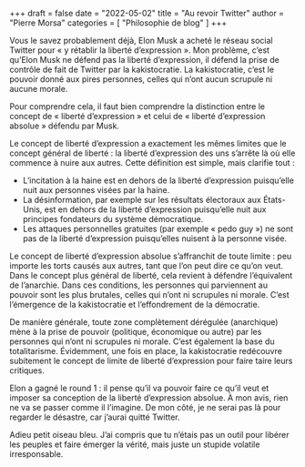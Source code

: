 +++
draft       = false
date        = "2022-05-02"
title       = "Au revoir Twitter"
author      = "Pierre Morsa"
categories  = [ "Philosophie de blog" ]
+++

Vous le savez probablement déjà, Elon Musk a acheté le réseau social Twitter pour « y rétablir la liberté d’expression ». Mon problème, c’est qu’Elon Musk ne défend pas la liberté d’expression, il défend la prise de contrôle de fait de Twitter par la kakistocratie. La kakistocratie, c’est le pouvoir donné aux pires personnes, celles qui n’ont aucun scrupule ni aucune morale.

Pour comprendre cela, il faut bien comprendre la distinction entre le concept de « liberté d’expression » et celui de « liberté d’expression absolue » défendu par Musk.

Le concept de liberté d’expression a exactement les mêmes limites que le concept général de liberté : la liberté d’expression des uns s’arrête là où elle commence à nuire aux autres. Cette définition est simple, mais clarifie tout :

* L’incitation à la haine est en dehors de la liberté d’expression puisqu’elle nuit aux personnes visées par la haine.
* La désinformation, par exemple sur les résultats électoraux aux États-Unis, est en dehors de la liberté d’expression puisqu’elle nuit aux principes fondateurs du système démocratique.
* Les attaques personnelles gratuites (par exemple « pedo guy ») ne sont pas de la liberté d’expression puisqu’elles nuisent à la personne visée.

Le concept de liberté d’expression absolue s’affranchit de toute limite : peu importe les torts causés aux autres, tant que l’on peut dire ce qu’on veut. Dans le concept plus général de liberté, cela revient à défendre l’équivalent de l’anarchie. Dans ces conditions, les personnes qui parviennent au pouvoir sont les plus brutales, celles qui n’ont ni scrupules ni morale. C’est l’émergence de la kakistocratie et l’effondrement de la démocratie.

De manière générale, toute zone complètement dérégulée (anarchique) mène à la prise de pouvoir (politique, économique ou autre) par les personnes qui n’ont ni scrupules ni morale. C’est également la base du totalitarisme. Évidemment, une fois en place, la kakistocratie redécouvre subitement le concept de limite de liberté d’expression pour faire taire leurs critiques.

Elon a gagné le round 1 : il pense qu’il va pouvoir faire ce qu’il veut et imposer sa conception de la liberté d’expression absolue. À mon avis, rien ne va se passer comme il l’imagine. De mon côté, je ne serai pas là pour regarder le désastre, car j’aurai quitté Twitter. 

Adieu petit oiseau bleu. J’ai compris que tu n’étais pas un outil pour libérer les peuples et faire émerger la vérité, mais juste un stupide volatile irresponsable.

